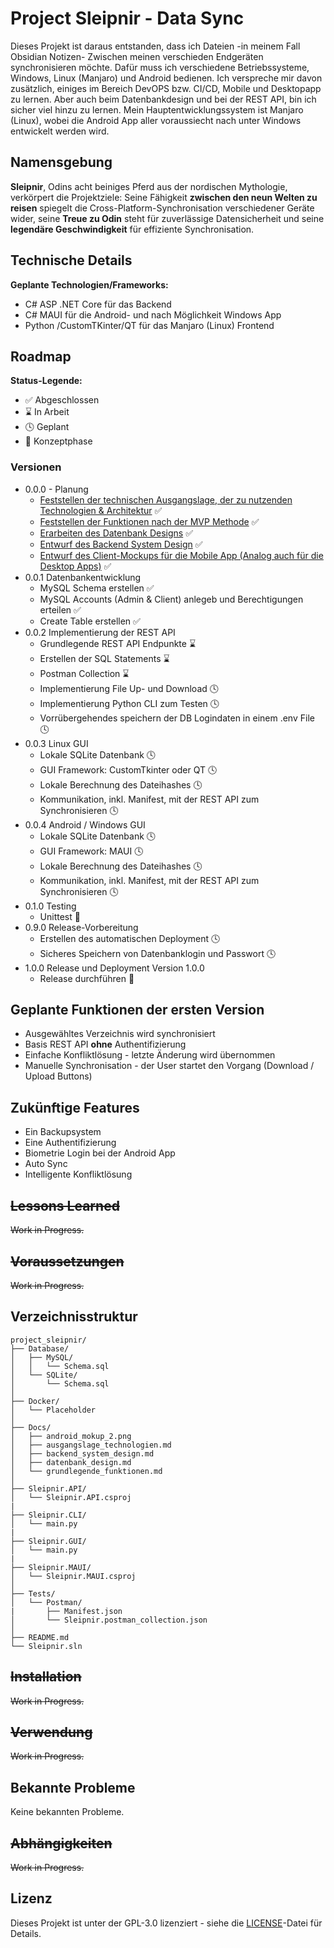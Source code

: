 # Project Sleipnir - Data Sync
Dieses Projekt ist daraus entstanden, dass ich Dateien -in meinem Fall Obsidian Notizen- Zwischen meinen verschieden Endgeräten synchronisieren möchte. Dafür muss ich verschiedene Betriebssysteme, Windows, Linux (Manjaro) und Android bedienen.
Ich verspreche mir davon zusätzlich, einiges im Bereich DevOPS bzw. CI/CD, Mobile und Desktopapp zu lernen. Aber auch beim Datenbankdesign und bei der REST API, bin ich sicher viel hinzu zu lernen.
Mein Hauptentwicklungssystem ist Manjaro (Linux), wobei die Android App aller voraussiecht nach unter Windows entwickelt werden wird.
## Namensgebung
**Sleipnir**, Odins acht beiniges Pferd aus der nordischen Mythologie, verkörpert die Projektziele: Seine Fähigkeit **zwischen den neun Welten zu reisen** spiegelt die Cross-Platform-Synchronisation verschiedener Geräte wider, seine **Treue zu Odin** steht für zuverlässige Datensicherheit und seine **legendäre Geschwindigkeit** für effiziente Synchronisation.
## Technische Details
**Geplante Technologien/Frameworks:**
- C# ASP .NET Core für das Backend
- C# MAUI für die Android- und nach Möglichkeit Windows App
- Python /CustomTKinter/QT für das Manjaro (Linux) Frontend
## Roadmap

**Status-Legende:**
- ✅ Abgeschlossen
- ⌛ In Arbeit
- 🕓 Geplant
- 💭 Konzeptphase

### Versionen
- 0.0.0 - Planung
    - [Feststellen der technischen Ausgangslage, der zu nutzenden Technologien & Architektur](Docs/ausgangslage_technologien.md) ✅
    - [Feststellen der Funktionen nach der MVP Methode](Docs/grundlegende_funktionen.md) ✅
    - [Erarbeiten des Datenbank Designs](Docs/datenbank_design.md) ✅
    - [Entwurf des Backend System Design](Docs/backend_system_design.md) ✅
    - [Entwurf des Client-Mockups für die Mobile App (Analog auch für die Desktop Apps)](https://github.com/Sympa1/project_sleipnir-data_sync/blob/master/Docs/android_mokup_2.png) ✅
- 0.0.1 Datenbankentwicklung
    - MySQL Schema erstellen ✅
    - MySQL Accounts (Admin & Client) anlegeb und Berechtigungen erteilen ✅
    - Create Table erstellen ✅
- 0.0.2 Implementierung der REST API
    - Grundlegende REST API Endpunkte ⌛
    - Erstellen der SQL Statements ⌛
    - Postman Collection ⌛
    - Implementierung File Up- und Download 🕓
    - Implementierung Python CLI zum Testen 🕓
    - Vorrübergehendes speichern der DB Logindaten in einem .env File 🕓
- 0.0.3 Linux GUI
    - Lokale SQLite Datenbank 🕓
    - GUI Framework: CustomTkinter oder QT 🕓
    - Lokale Berechnung des Dateihashes 🕓
    - Kommunikation, inkl. Manifest, mit der REST API zum Synchronisieren 🕓
- 0.0.4 Android / Windows GUI
    - Lokale SQLite Datenbank 🕓
    - GUI Framework: MAUI 🕓
    - Lokale Berechnung des Dateihashes 🕓
    - Kommunikation, inkl. Manifest, mit der REST API zum Synchronisieren 🕓
- 0.1.0 Testing
    - Unittest 💭
- 0.9.0 Release-Vorbereitung
    - Erstellen des automatischen Deployment 🕓
    - Sicheres Speichern von Datenbanklogin und Passwort 🕓
- 1.0.0 Release und Deployment Version 1.0.0
    - Release durchführen 💭

## Geplante Funktionen der ersten Version
- Ausgewähltes Verzeichnis wird synchronisiert
- Basis REST API **ohne** Authentifizierung
- Einfache Konfliktlösung - letzte Änderung wird übernommen
- Manuelle Synchronisation - der User startet den Vorgang (Download / Upload Buttons)
## Zukünftige Features
- Ein Backupsystem
- Eine Authentifizierung 
- Biometrie Login bei der Android App
- Auto Sync
- Intelligente Konfliktlösung
## ~~Lessons Learned~~
~~Work in Progress.~~
## ~~Voraussetzungen~~
~~Work in Progress.~~
## Verzeichnisstruktur
```
project_sleipnir/
├── Database/
│   ├── MySQL/
│   │   └── Schema.sql
│   └── SQLite/
│       └── Schema.sql
│
├── Docker/
│   └── Placeholder
│
├── Docs/
│   ├── android_mokup_2.png
│   ├── ausgangslage_technologien.md
│   ├── backend_system_design.md
│   ├── datenbank_design.md
│   └── grundlegende_funktionen.md
│
├── Sleipnir.API/
│   └── Sleipnir.API.csproj
|
├── Sleipnir.CLI/
│   └── main.py
|
├── Sleipnir.GUI/
│   └── main.py    
|
├── Sleipnir.MAUI/
│   └── Sleipnir.MAUI.csproj
│
├── Tests/
│   └── Postman/
|       ├── Manifest.json
│       └── Sleipnir.postman_collection.json
│
├── README.md
└── Sleipnir.sln
```
## ~~Installation~~
~~Work in Progress.~~
## ~~Verwendung~~
~~Work in Progress.~~
## Bekannte Probleme
Keine bekannten Probleme.
## ~~Abhängigkeiten~~
~~Work in Progress.~~
## Lizenz
Dieses Projekt ist unter der GPL-3.0 lizenziert - siehe die [LICENSE](LICENSE)-Datei für Details.



